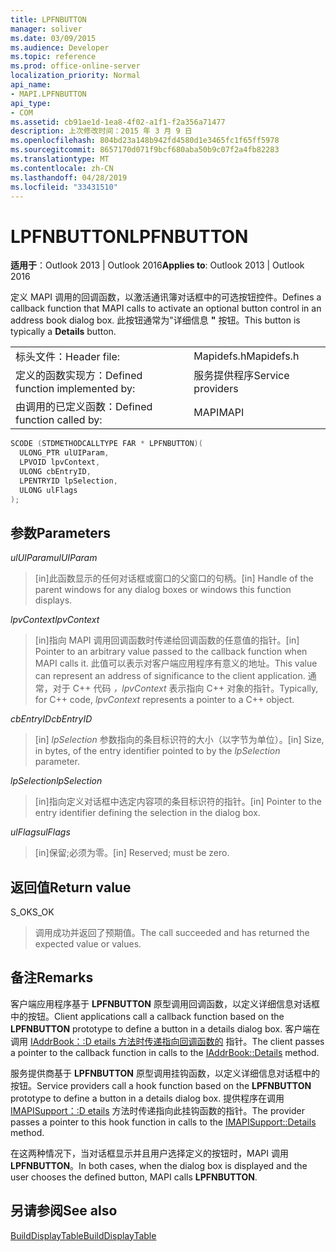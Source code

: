 ```yaml
---
title: LPFNBUTTON
manager: soliver
ms.date: 03/09/2015
ms.audience: Developer
ms.topic: reference
ms.prod: office-online-server
localization_priority: Normal
api_name:
- MAPI.LPFNBUTTON
api_type:
- COM
ms.assetid: cb91ae1d-1ea8-4f02-a1f1-f2a356a71477
description: 上次修改时间：2015 年 3 月 9 日
ms.openlocfilehash: 804bd23a148b942fd4580d1e3465fc1f65ff5978
ms.sourcegitcommit: 8657170d071f9bcf680aba50b9c07f2a4fb82283
ms.translationtype: MT
ms.contentlocale: zh-CN
ms.lasthandoff: 04/28/2019
ms.locfileid: "33431510"
---
```

# <a name="lpfnbutton"></a><span data-ttu-id="88c8e-103">LPFNBUTTON</span><span class="sxs-lookup"><span data-stu-id="88c8e-103">LPFNBUTTON</span></span>

  
  
<span data-ttu-id="88c8e-104">**适用于**：Outlook 2013 | Outlook 2016</span><span class="sxs-lookup"><span data-stu-id="88c8e-104">**Applies to**: Outlook 2013 | Outlook 2016</span></span> 
  
<span data-ttu-id="88c8e-105">定义 MAPI 调用的回调函数，以激活通讯簿对话框中的可选按钮控件。</span><span class="sxs-lookup"><span data-stu-id="88c8e-105">Defines a callback function that MAPI calls to activate an optional button control in an address book dialog box.</span></span> <span data-ttu-id="88c8e-106">此按钮通常为"详细信息 **"** 按钮。</span><span class="sxs-lookup"><span data-stu-id="88c8e-106">This button is typically a **Details** button.</span></span> 
  
|||
|:-----|:-----|
|<span data-ttu-id="88c8e-107">标头文件：</span><span class="sxs-lookup"><span data-stu-id="88c8e-107">Header file:</span></span>  <br/> |<span data-ttu-id="88c8e-108">Mapidefs.h</span><span class="sxs-lookup"><span data-stu-id="88c8e-108">Mapidefs.h</span></span>  <br/> |
|<span data-ttu-id="88c8e-109">定义的函数实现方：</span><span class="sxs-lookup"><span data-stu-id="88c8e-109">Defined function implemented by:</span></span>  <br/> |<span data-ttu-id="88c8e-110">服务提供程序</span><span class="sxs-lookup"><span data-stu-id="88c8e-110">Service providers</span></span>  <br/> |
|<span data-ttu-id="88c8e-111">由调用的已定义函数：</span><span class="sxs-lookup"><span data-stu-id="88c8e-111">Defined function called by:</span></span>  <br/> |<span data-ttu-id="88c8e-112">MAPI</span><span class="sxs-lookup"><span data-stu-id="88c8e-112">MAPI</span></span>  <br/> |
   
```cpp
SCODE (STDMETHODCALLTYPE FAR * LPFNBUTTON)(
  ULONG_PTR ulUIParam,
  LPVOID lpvContext,
  ULONG cbEntryID,
  LPENTRYID lpSelection,
  ULONG ulFlags
);
```

## <a name="parameters"></a><span data-ttu-id="88c8e-113">参数</span><span class="sxs-lookup"><span data-stu-id="88c8e-113">Parameters</span></span>

 <span data-ttu-id="88c8e-114">_ulUIParam_</span><span class="sxs-lookup"><span data-stu-id="88c8e-114">_ulUIParam_</span></span>
  
> <span data-ttu-id="88c8e-115">[in]此函数显示的任何对话框或窗口的父窗口的句柄。</span><span class="sxs-lookup"><span data-stu-id="88c8e-115">[in] Handle of the parent windows for any dialog boxes or windows this function displays.</span></span>
    
 <span data-ttu-id="88c8e-116">_lpvContext_</span><span class="sxs-lookup"><span data-stu-id="88c8e-116">_lpvContext_</span></span>
  
> <span data-ttu-id="88c8e-117">[in]指向 MAPI 调用回调函数时传递给回调函数的任意值的指针。</span><span class="sxs-lookup"><span data-stu-id="88c8e-117">[in] Pointer to an arbitrary value passed to the callback function when MAPI calls it.</span></span> <span data-ttu-id="88c8e-118">此值可以表示对客户端应用程序有意义的地址。</span><span class="sxs-lookup"><span data-stu-id="88c8e-118">This value can represent an address of significance to the client application.</span></span> <span data-ttu-id="88c8e-119">通常，对于 C++ 代码  _，lpvContext_ 表示指向 C++ 对象的指针。</span><span class="sxs-lookup"><span data-stu-id="88c8e-119">Typically, for C++ code,  _lpvContext_ represents a pointer to a C++ object.</span></span> 
    
 <span data-ttu-id="88c8e-120">_cbEntryID_</span><span class="sxs-lookup"><span data-stu-id="88c8e-120">_cbEntryID_</span></span>
  
> <span data-ttu-id="88c8e-121">[in]  _lpSelection_ 参数指向的条目标识符的大小（以字节为单位）。</span><span class="sxs-lookup"><span data-stu-id="88c8e-121">[in] Size, in bytes, of the entry identifier pointed to by the  _lpSelection_ parameter.</span></span> 
    
 <span data-ttu-id="88c8e-122">_lpSelection_</span><span class="sxs-lookup"><span data-stu-id="88c8e-122">_lpSelection_</span></span>
  
> <span data-ttu-id="88c8e-123">[in]指向定义对话框中选定内容项的条目标识符的指针。</span><span class="sxs-lookup"><span data-stu-id="88c8e-123">[in] Pointer to the entry identifier defining the selection in the dialog box.</span></span>
    
 <span data-ttu-id="88c8e-124">_ulFlags_</span><span class="sxs-lookup"><span data-stu-id="88c8e-124">_ulFlags_</span></span>
  
> <span data-ttu-id="88c8e-125">[in]保留;必须为零。</span><span class="sxs-lookup"><span data-stu-id="88c8e-125">[in] Reserved; must be zero.</span></span>
    
## <a name="return-value"></a><span data-ttu-id="88c8e-126">返回值</span><span class="sxs-lookup"><span data-stu-id="88c8e-126">Return value</span></span>

<span data-ttu-id="88c8e-127">S_OK</span><span class="sxs-lookup"><span data-stu-id="88c8e-127">S_OK</span></span> 
  
> <span data-ttu-id="88c8e-128">调用成功并返回了预期值。</span><span class="sxs-lookup"><span data-stu-id="88c8e-128">The call succeeded and has returned the expected value or values.</span></span>
    
## <a name="remarks"></a><span data-ttu-id="88c8e-129">备注</span><span class="sxs-lookup"><span data-stu-id="88c8e-129">Remarks</span></span>

<span data-ttu-id="88c8e-130">客户端应用程序基于 **LPFNBUTTON** 原型调用回调函数，以定义详细信息对话框中的按钮。</span><span class="sxs-lookup"><span data-stu-id="88c8e-130">Client applications call a callback function based on the **LPFNBUTTON** prototype to define a button in a details dialog box.</span></span> <span data-ttu-id="88c8e-131">客户端在调用 [IAddrBook：:D etails 方法时传递指向回调函数的](iaddrbook-details.md) 指针。</span><span class="sxs-lookup"><span data-stu-id="88c8e-131">The client passes a pointer to the callback function in calls to the [IAddrBook::Details](iaddrbook-details.md) method.</span></span> 
  
<span data-ttu-id="88c8e-132">服务提供商基于 **LPFNBUTTON** 原型调用挂钩函数，以定义详细信息对话框中的按钮。</span><span class="sxs-lookup"><span data-stu-id="88c8e-132">Service providers call a hook function based on the **LPFNBUTTON** prototype to define a button in a details dialog box.</span></span> <span data-ttu-id="88c8e-133">提供程序在调用 [IMAPISupport：:D etails](imapisupport-details.md) 方法时传递指向此挂钩函数的指针。</span><span class="sxs-lookup"><span data-stu-id="88c8e-133">The provider passes a pointer to this hook function in calls to the [IMAPISupport::Details](imapisupport-details.md) method.</span></span> 
  
<span data-ttu-id="88c8e-134">在这两种情况下，当对话框显示并且用户选择定义的按钮时，MAPI 调用 **LPFNBUTTON**。</span><span class="sxs-lookup"><span data-stu-id="88c8e-134">In both cases, when the dialog box is displayed and the user chooses the defined button, MAPI calls **LPFNBUTTON**.</span></span> 
  
## <a name="see-also"></a><span data-ttu-id="88c8e-135">另请参阅</span><span class="sxs-lookup"><span data-stu-id="88c8e-135">See also</span></span>



[<span data-ttu-id="88c8e-136">BuildDisplayTable</span><span class="sxs-lookup"><span data-stu-id="88c8e-136">BuildDisplayTable</span></span>](builddisplaytable.md)

